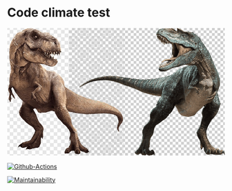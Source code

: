 # Code climate test

![tiranozavr](https://github.com/alex-ismailov/git-imgs/blob/master/tiranozavr-left-right.png)

[![Github-Actions](https://github.com/alex-ismailov/code-climate-test/workflows/Github-Actions/badge.svg)](https://github.com/alex-ismailov/code-climate-test/actions)

[![Maintainability](https://api.codeclimate.com/v1/badges/a99a88d28ad37a79dbf6/maintainability)](https://codeclimate.com/github/codeclimate/codeclimate/maintainability)